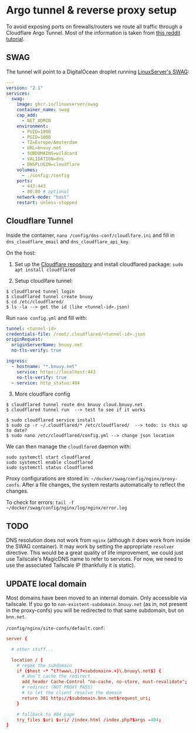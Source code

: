 # Argo tunnel & reverse proxy setup

To avoid exposing ports on firewalls/routers we route all traffic through a Cloudflare Argo Tunnel.
Most of the information is taken from [this reddit tutorial](https://www.reddit.com/r/homelab/comments/pnto6g/how_to_selfhosting_and_securing_web_services_out/).

## SWAG

The tunnel will point to a DigitalOcean droplet running [LinuxServer's SWAG](https://docs.linuxserver.io/general/swag):

```yaml
---
version: "2.1"
services:
  swag:
    image: ghcr.io/linuxserver/swag
    container_name: swag
    cap_add:
      - NET_ADMIN
    environment:
      - PUID=1000
      - PGID=1000
      - TZ=Europe/Amsterdam
      - URL=bnuuy.net
      - SUBDOMAINS=wildcard
      - VALIDATION=dns
      - DNSPLUGIN=cloudflare
    volumes:
      - ./config:/config
    ports:
      - 443:443
      - 80:80 # optional
	network-mode: "host"
    restart: unless-stopped
```

## Cloudflare Tunnel

Inside the container, `nano /config/dns-conf/cloudlfare.ini` and fill in `dns_cloudflare_email` and `dns_cloudflare_api_key`.

On the host:

1. Set up the [Cloudflare repository](https://pkg.cloudflare.com/) and install cloudflared package: `sudo apt install cloudflared`

2. Setup cloudlfare tunnel:

```shell
$ cloudflared tunnel login
$ cloudflared tunnel create bnuuy
$ cd /etc/cloudflared/
$ ls -la --> get the id (like <tunnel-id>.json)
```

Run `nano config.yml` and fill with:

```yml
tunnel: <tunnel-id>
credentials-file: /root/.cloudflared/<tunnel-id>.json
originRequest:
  originServerName: bnuuy.net
  no-tls-verify: true

ingress:
  - hostname: "*.bnuuy.net"
    service: https://localhost:443
    no-tls-verify: true
  - service: http_status:404
```

3. More cloudflare config

```
$ cloudflared tunnel route dns bnuuy cloud.bnuuy.net
$ cloudflared tunnel run  --> test to see if it works

$ sudo cloudflared service install
$ sudo cp -r ~/.cloudflared/* /etc/cloudflared/  --> todo: is this up to date?
$ sudo nano /etc/cloudflared/config.yml --> change json location
```

We can then manage the `cloudlfared` daemon with:

```shell
sudo systemctl start cloudflared
sudo systemctl enable cloudflared
sudo systemctl status cloudflared
```

Proxy configurations are stored in: `~/docker/swag/config/nginx/proxy-confs`. After a file changes, the system restarts automatically to reflect the changes.

To check for errors: `tail -f ~/docker/swag/config/nginx/log/nginx/error.log`

## TODO

DNS resolution does not work from `nginx` (although it does work from inside the SWAG container).
It may work by setting the appropriate `resolver` directive. This would be a great quality of life improvement, we could just use Tailscale's MagicDNS name to refer to services. For now, we need to use the associated Tailscale IP (thankfully it is static).

## UPDATE local domain

Most domains have been moved to an internal domain. Only accessible via tailscale.
If you go to `non-existent-subdomain.bnuuy.net` (as in, not present in the proxy-confs) you will be redirected to that same subdomain, but on `bnn.net`.

`/config/nginx/site-confs/default.conf`:

```conf
server {

  # other stuff...

  location / {
    # regex the subdomain
    if ($host ~* ^(?!www\.)(?<subdomain>.+)\.bnuuy\.net$) {
      # don't cache the redirect
      add_header Cache-Control "no-cache, no-store, must-revalidate";
      # redirect (NOT PROXY PASS)
      # to let the client resolve the domain
      return 301 http://$subdomain.bnn.net$request_uri;
    }

    # fallback to 404 page
    try_files $uri $uri/ /index.html /index.php?$args =404;
}
```
